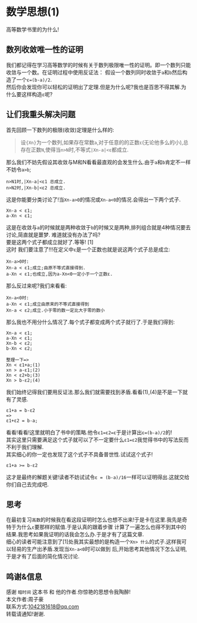 # 数学思想(1)
高等数学书里的为什么!
## 数列收敛唯一性的证明
我们都记得在学习高等数学的时候有关于数列极限唯一性的证明。即一个数列只能收敛与一个数。在证明过程中使用反证法：
假设一个数列同时收敛于`a`和`b`然后构造了一个`ε=(b-a)/2`.  
然后你会发现你可以轻松的证明出了定理.但是为什么呢?我也是百思不得其解.为什么要这样构造`ε`呢?

## 让们我重头解决问题
首先回顾一下数列的极限(收敛)定理是什么样的:
> 设`{Xn}`为一个数列,如果存在常数`a`,对于任意的的正数`ε`(无论他多么的小),总存在正数`N`,使得当`n>N`时,不等式`|Xn-a|<ε`都成立.

那么我们不妨先假设其收敛与M和N看看最直观的会发生什么.由于`a`和`b`肯定不一样不妨令`a>b`;
```  
n>N1时,|Xn-a|<ε1 总成立.  
n>N2时,|Xn-b|<ε2 总成立.
```  
这是你能要分类讨论了!当`Xn-a>0`的情况或`Xn-a<0`的情况.会得出一下两个式子.
```
Xn-a < ε1;  
a-Xn < ε1;
```
这是在收敛与`a`的时候就是两种收敛于`b`的时候又是两种,排列组合就是4种情况要去讨论,简直就是噩梦. 难道就没有办法了吗?  
要是这两个式子都成立就好了.等等! [1]   
这时 我们要注意了!!!在定义中`ε`是一个正数也就是说这两个式子总是成立:
```  
Xn-a>0时:  
Xn-a < ε1;成立;由原不等式直接得到.  
a-Xn < ε1;也成立,因为a-Xn<0一定小于一个正数ε.
```  
那么反过来呢?我们来看看:
```
Xn-a<0时:
a-Xn < ε1;成立由原来的不等式直接得到
Xn-a < ε2;成立.小于零的数一定比大于零的数小
```
那么我也不用分什么情况了.每个式子都变成两个式子就行了.于是我们得到:
```
Xn-a < ε1;
a-Xn < ε1;
Xn-b < ε2;
b-Xn < ε2;

整理一下=>
Xn < ε1+a;(1)
xn > a-ε1;(2)
Xn < ε2+b;(3)
Xn > b-ε2;(4)
```
我们始终记得我们要用反证法.那么我们就需要找到矛盾.看看(1),(4)是不是一下就有了灵感.  
```
ε1+a = b-ε2
=>
ε1+ε2 = b-a; 
```
看看!看看!这里就明白了书中的策略.他令`ε1=ε2=ε`于是计算出`ε=(b-a)/2`的!  
其实这里只需要满足这个式子就可以了不一定要什么`ε1=ε2`我觉得书中的写法反而不利于我们理解.  
其实细心的你一定也发现了这个式子不具备普世性.试试这个式子!
```
ε1+a >= b-ε2
```
这才是最终的解题关键!读者不妨试试令`ε = (b-a)/16`一样可以证明得出.这就交给你们自己去完成吧.

## 思考
在最初复习`高数`的时候我在看这段证明时怎么也想不出来!于是卡在这里.我先是奇特于为什么`ε`要那样的赋值.于是认真的跟着步骤
计算了一遍怎么也得不到其中的结果.我思考如果我证明的话我会怎么办.于是才有了这篇文章.   
细心的读者可能注意到了[1]处我其实最想的是构造一个`Xn> 什么`的式子.这样我可以轻易的生产出矛盾.发现当`Xn-a<0`时可以做到
后,开始思考其他情况下怎么证明,于是才有了后面的简化情况讨论.

## 鸣谢&信息
感谢 `暗时间` 这本书 和 他的作者.你惊艳的思想令我陶醉!  
本文作者:周子豪  
联系方式:1042181618@qq.com  
转载请通知!谢谢.